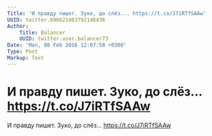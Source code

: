 ```yaml
---
Title: 'И правду пишет. Зуко, до слёз... https://t.co/J7iRTfSAAw'
UUID: twitter.696621483792146436
Author:
    Title: Balancer
    UUID: twitter.user.balancer73
Date: 'Mon, 08 Feb 2016 12:07:58 +0300'
Type: Post
Markup: Text
---
```


# И правду пишет. Зуко, до слёз... https://t.co/J7iRTfSAAw

И правду пишет. Зуко, до слёз... https://t.co/J7iRTfSAAw